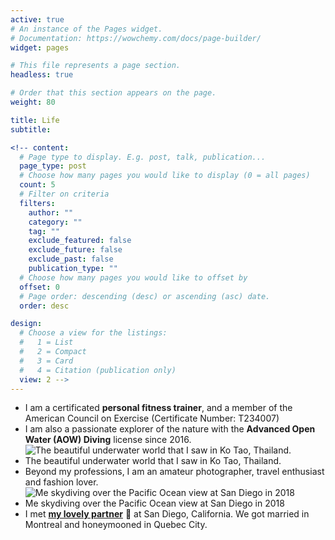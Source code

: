 ```yaml
---
active: true
# An instance of the Pages widget.
# Documentation: https://wowchemy.com/docs/page-builder/
widget: pages

# This file represents a page section.
headless: true

# Order that this section appears on the page.
weight: 80

title: Life
subtitle:

<!-- content:
  # Page type to display. E.g. post, talk, publication...
  page_type: post
  # Choose how many pages you would like to display (0 = all pages)
  count: 5
  # Filter on criteria
  filters:
    author: ""
    category: ""
    tag: ""
    exclude_featured: false
    exclude_future: false
    exclude_past: false
    publication_type: ""
  # Choose how many pages you would like to offset by
  offset: 0
  # Page order: descending (desc) or ascending (asc) date.
  order: desc

design:
  # Choose a view for the listings:
  #   1 = List
  #   2 = Compact
  #   3 = Card
  #   4 = Citation (publication only)
  view: 2 -->
---
```

* I am a certificated **personal fitness trainer**, and a member of the American Council on Exercise (Certificate Number: T234007)
* I am also a passionate explorer of the nature with the **Advanced Open Water (AOW) Diving** license since 2016. 
![The beautiful underwater world that I saw in Ko Tao, Thailand.](/media/diving1.jpg)
* The beautiful underwater world that I saw in Ko Tao, Thailand.
* Beyond my professions, I am an amateur photographer, travel enthusiast and fashion lover. 
![Me skydiving over the Pacific Ocean view at San Diego in 2018](/media/skydiving.jpg)
* Me skydiving over the Pacific Ocean view at San Diego in 2018
* I met [**my lovely partner**](https://haolun-wu.github.io/) 💌 at San Diego, California. We got married in Montreal and honeymooned in Quebec City.
